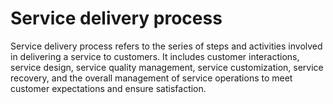 # Service delivery process
Service delivery process refers to the series of steps and activities involved in delivering a service to customers. It includes customer interactions, service design, service quality management, service customization, service recovery, and the overall management of service operations to meet customer expectations and ensure satisfaction.
